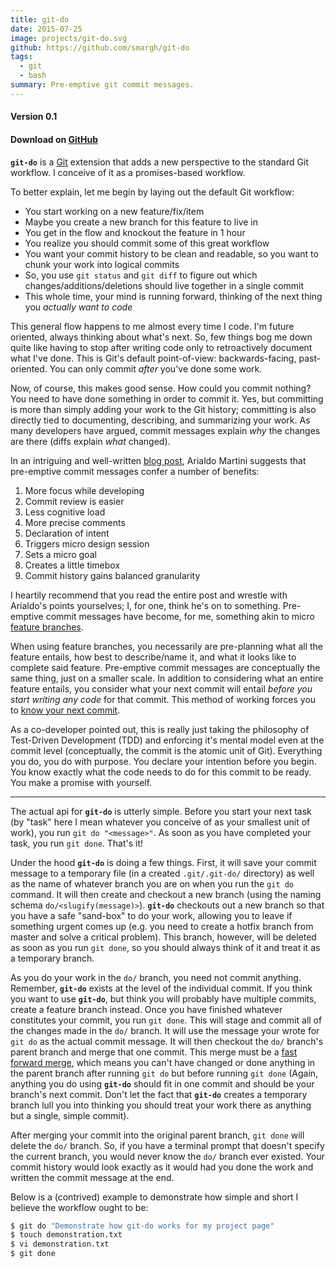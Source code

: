 ```yaml
---
title: git-do
date: 2015-07-25
image: projects/git-do.svg
github: https://github.com/smargh/git-do
tags:
  - git
  - bash
summary: Pre-emptive git commit messages.
---
```

#### Version 0.1

#### Download on [GitHub](https://github.com/smargh/git-do)

**`git-do`** is a [Git](https://git-scm.com/) extension that adds a new perspective to the standard Git workflow. I conceive of it as a promises-based workflow.

To better explain, let me begin by laying out the default Git workflow:

  + You start working on a new feature/fix/item
  + Maybe you create a new branch for this feature to live in
  + You get in the flow and knockout the feature in 1 hour
  + You realize you should commit some of this great workflow
  + You want your commit history to be clean and readable, so you want to chunk your work into logical commits
  + So, you use `git status` and `git diff` to figure out which changes/additions/deletions should live together in a single commit
  + This whole time, your mind is running forward, thinking of the next thing you *actually want to code*

This general flow happens to me almost every time I code. I'm future oriented, always thinking about what's next. So, few things bog me down quite like having to stop after writing code only to retroactively document what I've done. This is Git's default point-of-view: backwards-facing, past-oriented. You can only commit *after* you've done some work.

Now, of course, this makes good sense. How could you commit nothing? You need to have done something in order to commit it. Yes, but committing is more than simply adding your work to the Git history; committing is also directly tied to documenting, describing, and summarizing your work. As many developers have argued, commit messages explain *why* the changes are there (diffs explain *what* changed).

In an intriguing and well-written [blog post](https://arialdomartini.wordpress.com/2012/09/03/pre-emptive-commit-comments/), Arialdo Martini suggests that pre-emptive commit messages confer a number of benefits:

  1. More focus while developing
  2. Commit review is easier
  3. Less cognitive load
  4. More precise comments
  5. Declaration of intent
  6. Triggers micro design session
  7. Sets a micro goal
  8. Creates a little timebox
  9. Commit history gains balanced granularity

I heartily recommend that you read the entire post and wrestle with Arialdo's points yourselves; I, for one, think he's on to something. Pre-emptive commit messages have become, for me, something akin to micro [feature branches]().

When using feature branches, you necessarily are pre-planning what all the feature entails, how best to describe/name it, and what it looks like to complete said feature. Pre-emptive commit messages are conceptually the same thing, just on a smaller scale. In addition to considering what an entire feature entails, you consider what your next commit will entail *before you start writing any code* for that commit. This method of working forces you to [know your next commit](http://programmer.97things.oreilly.com/wiki/index.php/Know_Your_Next_Commit).

As a co-developer pointed out, this is really just taking the philosophy of Test-Driven Development (TDD) and enforcing it's mental model even at the commit level (conceptually, the commit is the atomic unit of Git). Everything you do, you do with purpose. You declare your intention before you begin. You know exactly what the code needs to do for this commit to be ready. You make a promise with yourself.

- - -

The actual api for **`git-do`** is utterly simple. Before you start your next task (by "task" here I mean whatever you conceive of as your smallest unit of work), you run `git do "<message>"`. As soon as you have completed your task, you run `git done`. That's it!

Under the hood **`git-do`** is doing a few things. First, it will save your commit message to a temporary file (in a created `.git/.git-do/` directory) as well as the name of whatever branch you are on when you run the `git do` command. It will then create and checkout a new branch (using the naming schema `do/<slugify(message)>`). **`git-do`** checkouts out a new branch so that you have a safe "sand-box" to do your work, allowing you to leave if something urgent comes up (e.g. you need to create a hotfix branch from master and solve a critical problem). This branch, however, will be deleted as soon as you run `git done`, so you should always think of it and treat it as a temporary branch.

As you do your work in the `do/` branch, you need not commit anything. Remember, **`git-do`** exists at the level of the individual commit. If you think you want to use **`git-do`**, but think you will probably have multiple commits, create a feature branch instead. Once you have finished whatever constitutes your commit, you run `git done`. This will stage and commit all of the changes made in the `do/` branch. It will use the message your wrote for `git do` as the actual commit message. It will then checkout the `do/` branch's parent branch and merge that one commit. This merge must be a [fast forward merge](), which means you can't have changed or done anything in the parent branch after running `git do` but before running `git done` (Again, anything you do using **`git-do`** should fit in one commit and should be your branch's next commit. Don't let the fact that **`git-do`** creates a temporary branch lull you into thinking you should treat your work there as anything but a single, simple commit).

After merging your commit into the original parent branch, `git done` will delete the `do/` branch. So, if you have a terminal prompt that doesn't specify the current branch, you would never know the `do/` branch ever existed. Your commit history would look exactly as it would had you done the work and written the commit message at the end.

Below is a (contrived) example to demonstrate how simple and short I believe the workflow ought to be:

~~~bash
$ git do "Demonstrate how git-do works for my project page"
$ touch demonstration.txt
$ vi demonstration.txt
$ git done
~~~
